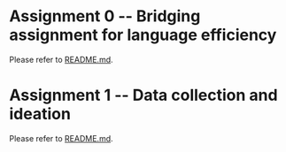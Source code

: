 # Assignment 0 -- Bridging assignment for language efficiency
Please refer to [README.md](https://github.com/FLYSTEPHEN/python-data-assignments/blob/master/assignment0/README.md).
# Assignment 1 -- Data collection and ideation
Please refer to [README.md](https://github.com/FLYSTEPHEN/python-data-assignments/blob/master/assignment1/README.md).
